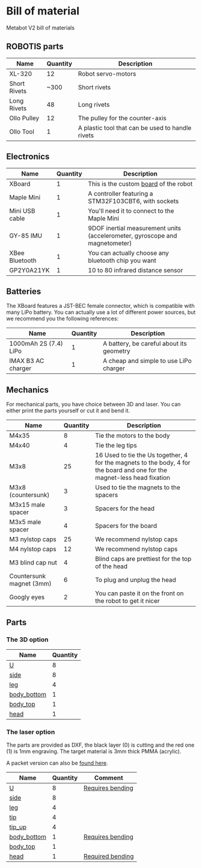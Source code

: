 # Bill of material

Metabot V2 bill of materials

## ROBOTIS parts

Name                   | Quantity | Description                  
-----------------------|----------|----------------------------------
XL-320                 | 12       | Robot servo-motors
Short Rivets           | ~300     | Short rivets
Long Rivets            | 48       | Long rivets
Ollo Pulley            | 12       | The pulley for the counter-axis
Ollo Tool              | 1        | A plastic tool that can be used to handle rivets

## Electronics

Name                   | Quantity | Description                  
-----------------------|----------|----------------------------------
XBoard                 | 1        | This is the custom [board](/electronics/) of the robot
Maple Mini             | 1        | A controller featuring a STM32F103CBT6, with sockets
Mini USB cable         | 1        | You'll need it to connect to the Maple Mini
GY-85 IMU              | 1        | 9DOF inertial measurement units (accelerometer, gyroscope and magnetometer)
XBee Bluetooth         | 1        | You can actually choose any bluetooth chip you want
GP2Y0A21YK             | 1        | 10 to 80 infrared distance sensor

## Batteries

The XBoard features a JST-BEC female connector, which is compatible with many LiPo battery.
You can actually use a lot of different power sources, but we recommend you the following references:

Name                   | Quantity | Description                  
-----------------------|----------|----------------------------------
1000mAh 2S (7.4) LiPo  | 1        | A battery, be careful about its geometry
IMAX B3 AC charger     | 1        | A cheap and simple to use LiPo charger

## Mechanics

For mechanical parts, you have choice between 3D and laser. You can either print the
parts yourself or cut it and bend it.

Name                   | Quantity | Description                  
-----------------------|----------|----------------------------------
M4x35                  | 8        | Tie the motors to the body
M4x40                  | 4        | Tie the leg tips
M3x8                   | 25       | 16 Used to tie the Us together, 4 for the magnets to the body, 4 for the board and one for the magnet-less head fixation
M3x8 (countersunk)     | 3        | Used to tie the magnets to the spacers
M3x15 male spacer      | 3        | Spacers for the head
M3x5 male spacer       | 4        | Spacers for the board
M3 nylstop caps        | 25       | We recommend nylstop caps
M4 nylstop caps        | 12       | We recommend nylstop caps
M3 blind cap nut       | 4        | Blind caps are prettiest for the top of the head
Countersunk magnet (3mm) | 6        | To plug and unplug the head
Googly eyes            | 2        | You can paste it on the front on the robot to get it nicer

## Parts

### The 3D option

Name                   | Quantity 
-----------------------|----------
[U](/mechanics/3d/u.stl) | 8      
[side](/mechanics/3d/side.stl) | 8
[leg](/mechanics/3d/leg.stl) | 4
[body_bottom](/mechanics/3d/body_bottom.stl) | 1
[body_top](/mechanics/3d/body_top.stl) | 1
[head](/mechanics/3d/head.stl) | 1

### The laser option

The parts are provided as DXF, the black layer (0) is cutting and the red one (1)
is 1mm engraving. The target material is 3mm thick PMMA (acrylic).

A packet version can also be [found here](/mechanics/laser/metabot.dxf).

Name                   | Quantity | Comment
-----------------------|----------|-------------
[U](/mechanics/laser/parts/u.dxf) | 8 | [Requires bending](/mechanics/laser/doc/u_bending.pdf)
[side](/mechanics/laser/parts/side.dxf) | 8 | 
[leg](/mechanics/laser/parts/leg.dxf) | 4 |
[tip](/mechanics/laser/parts/tip.dxf) | 4 |
[tip_up](/mechanics/laser/parts/tip_up.dxf) | 4 |
[body_bottom](/mechanics/laser/parts/body_bottom.dxf) | 1 | [Requires bending](/mechanics/laser/doc/body_bending.pdf)
[body_top](/mechanics/laser/parts/body_top.dxf) | 1
[head](/mechanics/laser/parts/head.dxf) | 1 | [Required bending](/mechanics/laser/doc/head.pdf)


